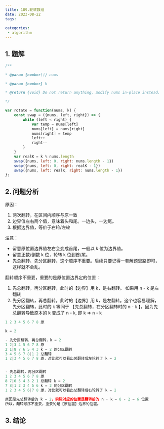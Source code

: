 ```yaml
---
title: 189.轮转数组
date: 2023-08-22
tags:
  
categories: 
 - algorithm
---
```



## 1.  题解
```js
/**

* @param {number[]} nums

* @param {number} k

* @return {void} Do not return anything, modify nums in-place instead.

*/

var rotate = function(nums, k) {
	const swap = ({nums, left, right}) => {
		while (left < right) {
			var temp = nums[left]
			nums[left] = nums[right]
			nums[right] = temp
			left++
			right--
		}
	}
	var realK = k % nums.length
	swap({nums, left: 0, right: nums.length - 1})
	swap({nums, left: 0, right: realK - 1})
	swap({nums, left: realK, right: nums.length - 1})
};
```


## 2. 问题分析

原因：
1. 两次翻转，在区间内顺序与原一致
2. 边界值左右两个值，意味着头和尾。一边头，一边尾。
3. 根据边界值，等价于右轮/左轮  

注意：
- 留意原位置边界值左右会变成首尾，一般以 k 位为边界值。
- 留意正数/倒数 k 位，轮转 k 位到首/尾。
- 先总翻转、先分区翻转，这个顺序不重要。后续只要记得一套解题思路即可，这样就不会乱。

翻转顺序不重要，重要的是原位置边界定的位置：
1. 先总翻转，再分区翻转，此时的【边界】用 k，是右翻转。 如果用 n - k 是左翻转
2. 先分区翻转，再总翻转，此时的【边界】用 k，是左翻转。这个也容易理解，先分区翻转，此时的 k 等同于 【先总翻转，在分区翻转时的 n - k 】，因为先总翻转导致原本的 k 变成了 n - k, 即 k => n - k

```js
1 2 3 4 5 6 7 8 原

k = 2

- 先分区翻转，再总翻转，k = 2
1 2|3 4 5 6 7 8 原
2 1|8 7 6 5 4 3 k = 2 的分区翻转
3 4 5 6 7 8|1 2 总翻转
1 2|3 4 5 6 7 8 原，对比就可以看出总翻转后左轮转了 k = 2


- 先总翻转，再分区翻转
1 2 3 4 5 6 7 8 原
8 7|6 5 4 3 2 1 总翻转 k = 2
7 8|1 2 3 4 5 6 k = 2 的分区翻转
1 2 3 4 5 6|7 8 原，对比就可以看出总翻转后右轮转了 k = 2

原因是先总翻转后的 k = 2，实际对应的位置是翻转前的 n - k = 8 - 2 = 6 位置
所以，翻转顺序不重要，重要的是【原位置】边界的位置。
```

## 3. 结论

